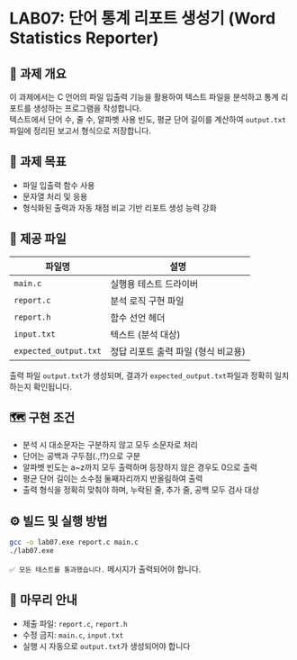 # LAB07: 단어 통계 리포트 생성기 (Word Statistics Reporter)

## 🧾 과제 개요

이 과제에서는 C 언어의 파일 입출력 기능을 활용하여 텍스트 파일을 분석하고 통계 리포트를 생성하는 프로그램을 작성합니다.  
텍스트에서 단어 수, 줄 수, 알파벳 사용 빈도, 평균 단어 길이를 계산하여 `output.txt` 파일에 정리된 보고서 형식으로 저장합니다.

## 🎯 과제 목표

* 파일 입출력 함수 사용
* 문자열 처리 및 응용
* 형식화된 출력과 자동 채점 비교 기반 리포트 생성 능력 강화

## 📁 제공 파일

| 파일명                | 설명                                |
| --------------------- | ----------------------------------- |
| `main.c`              | 실행용 테스트 드라이버              |
| `report.c`            | 분석 로직 구현 파일                 |
| `report.h`            | 함수 선언 헤더                      |
| `input.txt`           | 텍스트 (분석 대상)        |
| `expected_output.txt` | 정답 리포트 출력 파일 (형식 비교용) |


출력 파일 `output.txt`가 생성되며, 결과가 `expected_output.txt`파일과 정확히 일치하는지 확인됩니다.  

## 🗺️ 구현 조건

- 분석 시 대소문자는 구분하지 않고 모두 소문자로 처리
- 단어는 공백과 구두점(.,!?)으로 구분
- 알파벳 빈도는 a~z까지 모두 출력하며 등장하지 않은 경우도 0으로 출력
- 평균 단어 길이는 소수점 둘째자리까지 반올림하여 출력
- 출력 형식을 정확히 맞춰야 하며, 누락된 줄, 추가 줄, 공백 모두 검사 대상

## ⚙️ 빌드 및 실행 방법

```bash
gcc -o lab07.exe report.c main.c
./lab07.exe
```

`✅ 모든 테스트를 통과했습니다.` 메시지가 출력되어야 합니다.

## 🧭 마무리 안내

- 제출 파일: `report.c`, `report.h`
- 수정 금지: `main.c`, `input.txt`
- 실행 시 자동으로 `output.txt`가 생성되어야 합니다

